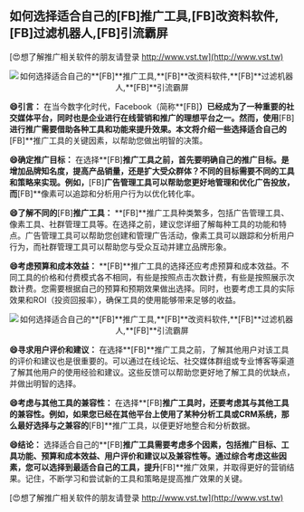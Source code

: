 ## **如何选择适合自己的**[FB]**推广工具,**[FB]**改资料软件,**[FB]**过滤机器人,**[FB]**引流霸屏**

[😍想了解推广相关软件的朋友请登录 http://www.vst.tw](http://www.vst.tw)

 <center><img src="https://vst.tw/MP4/tuiguang/png/6.png" alt="如何选择适合自己的**[FB]**推广工具,**[FB]**改资料软件,**[FB]**过滤机器人,**[FB]**引流霸屏"></center>

**😄引言：**
在当今数字化时代，Facebook（简称**[FB]**）已经成为了一种重要的社交媒体平台，同时也是企业进行在线营销和推广的理想平台之一。然而，使用**[FB]**进行推广需要借助各种工具和功能来提升效果。本文将介绍一些选择适合自己的**[FB]**推广工具的关键因素，以帮助您做出明智的决策。

**😄确定推广目标：**
在选择**[FB]**推广工具之前，首先要明确自己的推广目标。是增加品牌知名度，提高产品销量，还是扩大受众群体？不同的目标需要不同的工具和策略来实现。例如，**[FB]**广告管理工具可以帮助您更好地管理和优化广告投放，而**[FB]**像素可以追踪和分析用户行为以优化转化率。

**😄了解不同的**[FB]**推广工具：**
**[FB]**推广工具种类繁多，包括广告管理工具、像素工具、社群管理工具等。在选择之前，建议您详细了解每种工具的功能和特点。广告管理工具可以帮助您创建和管理广告活动，像素工具可以跟踪和分析用户行为，而社群管理工具可以帮助您与受众互动并建立品牌形象。

**😄考虑预算和成本效益：**
**[FB]**推广工具的选择还应考虑预算和成本效益。不同工具的价格和付费模式各不相同，有些是按照点击次数计费，有些是按照展示次数计费。您需要根据自己的预算和预期效果做出选择。同时，也要考虑工具的实际效果和ROI（投资回报率），确保工具的使用能够带来足够的收益。

 <center><img src="https://vst.tw/MP4/tuiguang/png/2.png" alt="如何选择适合自己的**[FB]**推广工具,**[FB]**改资料软件,**[FB]**过滤机器人,**[FB]**引流霸屏"></center>

**😄寻求用户评价和建议：**
在选择**[FB]**推广工具之前，了解其他用户对该工具的评价和建议也是很重要的。可以通过在线论坛、社交媒体群组或专业博客等渠道了解其他用户的使用经验和建议。这些反馈可以帮助您更好地了解工具的优缺点，并做出明智的选择。

**😄考虑与其他工具的兼容性：**
在选择**[FB]**推广工具时，还要考虑其与其他工具的兼容性。例如，如果您已经在其他平台上使用了某种分析工具或CRM系统，那么最好选择与之兼容的**[FB]**推广工具，以便更好地整合和分析数据。

**😄结论：**
选择适合自己的**[FB]**推广工具需要考虑多个因素，包括推广目标、工具功能、预算和成本效益、用户评价和建议以及兼容性等。通过综合考虑这些因素，您可以选择到最适合自己的工具，提升**[FB]**推广效果，并取得更好的营销结果。记住，不断学习和尝试新的工具和策略是提高推广效果的关键。

[😍想了解推广相关软件的朋友请登录 http://www.vst.tw](http://www.vst.tw)



